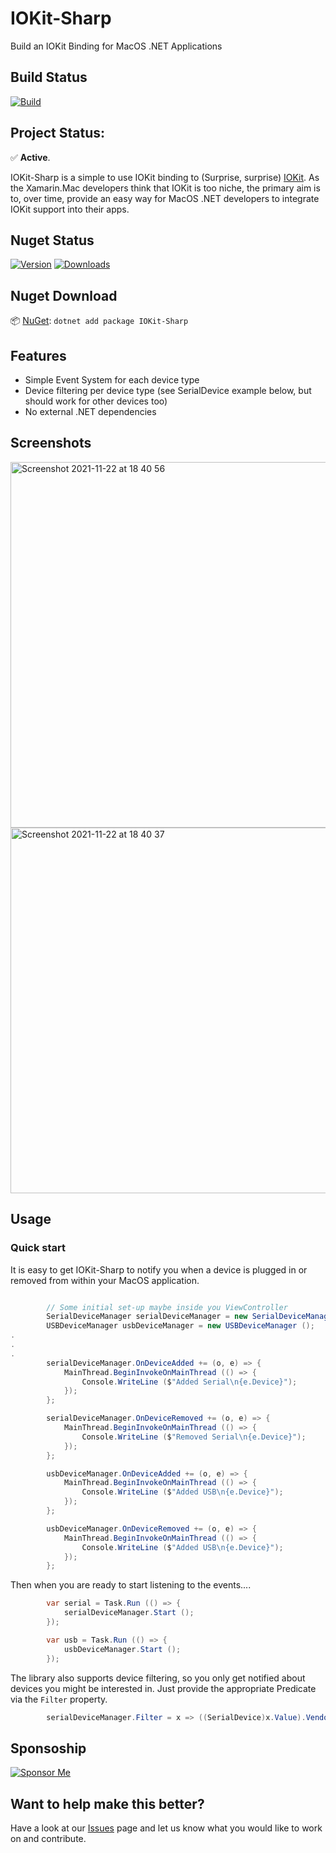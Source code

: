 # IOKit-Sharp
Build an IOKit Binding for MacOS .NET Applications

## Build Status
[![Build](https://github.com/CartBlanche/IOKit-Sharp/actions/workflows/dotnet.yml/badge.svg)](https://github.com/CartBlanche/IOKit-Sharp/actions)

## Project Status:
✅ **Active**.

IOKit-Sharp is a simple to use IOKit binding to (Surprise, surprise) [IOKit](https://developer.apple.com/documentation/iokit?language=objc).
As the Xamarin.Mac developers think that IOKit is too niche, the primary aim is to, over time, provide an easy way for MacOS .NET developers to integrate IOKit support into their apps.

## Nuget Status 
[![Version](https://img.shields.io/nuget/v/IOKit.Sharp.svg)](https://www.nuget.org/packages/IOKit.Sharp/)
[![Downloads](https://img.shields.io/nuget/dt/IOKit.Sharp.svg)](https://www.nuget.org/packages/IOKit.Sharp/)

## Nuget Download
📦 [NuGet](https://nuget.org/packages/IOKit-Sharp): `dotnet add package IOKit-Sharp`

## Features

- Simple Event System for each device type
- Device filtering per device type (see SerialDevice example below, but should work for other devices too)
- No external .NET dependencies

## Screenshots

<img width="585" alt="Screenshot 2021-11-22 at 18 40 56" src="https://user-images.githubusercontent.com/271363/142917485-9f14d48d-1488-4896-8c8d-48f69647b40c.png">

<img width="585" alt="Screenshot 2021-11-22 at 18 40 37" src="https://user-images.githubusercontent.com/271363/142917532-ba596288-d9e0-499e-8be5-333e236d7fed.png">

## Usage

### Quick start

It is easy to get IOKit-Sharp to notify you when a device is plugged in or removed from within your MacOS application.

```csharp

        // Some initial set-up maybe inside you ViewController
        SerialDeviceManager serialDeviceManager = new SerialDeviceManager ();
        USBDeviceManager usbDeviceManager = new USBDeviceManager ();
.
.
.
        serialDeviceManager.OnDeviceAdded += (o, e) => {
            MainThread.BeginInvokeOnMainThread (() => {
                Console.WriteLine ($"Added Serial\n{e.Device}");
            });
        };

        serialDeviceManager.OnDeviceRemoved += (o, e) => {
            MainThread.BeginInvokeOnMainThread (() => {
                Console.WriteLine ($"Removed Serial\n{e.Device}");
            });
        };

        usbDeviceManager.OnDeviceAdded += (o, e) => {
            MainThread.BeginInvokeOnMainThread (() => {
                Console.WriteLine ($"Added USB\n{e.Device}");
            });
        };

        usbDeviceManager.OnDeviceRemoved += (o, e) => {
            MainThread.BeginInvokeOnMainThread (() => {
                Console.WriteLine ($"Added USB\n{e.Device}");
            });
        };

```

Then when you are ready to start listening to the events....
```csharp
        var serial = Task.Run (() => {
            serialDeviceManager.Start ();
        });

        var usb = Task.Run (() => {
            usbDeviceManager.Start ();
        });
```

The library also supports device filtering, so you only get notified about devices you might be interested in.
Just provide the appropriate Predicate via the `Filter` property.
```csharp
        serialDeviceManager.Filter = x => ((SerialDevice)x.Value).VendorName == "Wilderness Labs";
```

## Sponsoship
[![Sponsor Me](https://img.shields.io/badge/sponsor-$$$-purple.svg)](https://github.com/sponsors/CartBlanche)


## Want to help make this better?
Have a look at our [Issues](https://github.com/CartBlanche/IOKit-Sharp/issues) page and let us know what you would like to work on and contribute.
